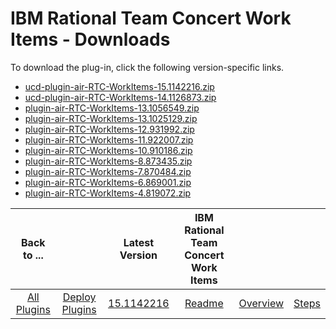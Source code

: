 
# IBM Rational Team Concert Work Items - Downloads

To download the plug-in, click the following version-specific links.
- [ucd-plugin-air-RTC-WorkItems-15.1142216.zip](https://raw.githubusercontent.com/UrbanCode/IBM-UCD-PLUGINS/main/files/plugin-air-RTC-WorkItems/ucd-plugin-air-RTC-WorkItems-15.1142216.zip)
- [ucd-plugin-air-RTC-WorkItems-14.1126873.zip](https://raw.githubusercontent.com/UrbanCode/IBM-UCD-PLUGINS/main/files/plugin-air-RTC-WorkItems/ucd-plugin-air-RTC-WorkItems-14.1126873.zip)
- [plugin-air-RTC-WorkItems-13.1056549.zip](https://raw.githubusercontent.com/UrbanCode/IBM-UCD-PLUGINS/main/files/plugin-air-RTC-WorkItems/plugin-air-RTC-WorkItems-13.1056549.zip)
- [plugin-air-RTC-WorkItems-13.1025129.zip](https://raw.githubusercontent.com/UrbanCode/IBM-UCD-PLUGINS/main/files/plugin-air-RTC-WorkItems/plugin-air-RTC-WorkItems-13.1025129.zip)
- [plugin-air-RTC-WorkItems-12.931992.zip](https://raw.githubusercontent.com/UrbanCode/IBM-UCD-PLUGINS/main/files/plugin-air-RTC-WorkItems/plugin-air-RTC-WorkItems-12.931992.zip)
- [plugin-air-RTC-WorkItems-11.922007.zip](https://raw.githubusercontent.com/UrbanCode/IBM-UCD-PLUGINS/main/files/plugin-air-RTC-WorkItems/plugin-air-RTC-WorkItems-11.922007.zip)
- [plugin-air-RTC-WorkItems-10.910186.zip](https://raw.githubusercontent.com/UrbanCode/IBM-UCD-PLUGINS/main/files/plugin-air-RTC-WorkItems/plugin-air-RTC-WorkItems-10.910186.zip)
- [plugin-air-RTC-WorkItems-8.873435.zip](https://raw.githubusercontent.com/UrbanCode/IBM-UCD-PLUGINS/main/files/plugin-air-RTC-WorkItems/plugin-air-RTC-WorkItems-8.873435.zip)
- [plugin-air-RTC-WorkItems-7.870484.zip](https://raw.githubusercontent.com/UrbanCode/IBM-UCD-PLUGINS/main/files/plugin-air-RTC-WorkItems/plugin-air-RTC-WorkItems-7.870484.zip)
- [plugin-air-RTC-WorkItems-6.869001.zip](https://raw.githubusercontent.com/UrbanCode/IBM-UCD-PLUGINS/main/files/plugin-air-RTC-WorkItems/plugin-air-RTC-WorkItems-6.869001.zip)
- [plugin-air-RTC-WorkItems-4.819072.zip](https://raw.githubusercontent.com/UrbanCode/IBM-UCD-PLUGINS/main/files/plugin-air-RTC-WorkItems/plugin-air-RTC-WorkItems-4.819072.zip)

|Back to ...||Latest Version|IBM Rational Team Concert Work Items |||
| :---: | :---: | :---: | :---: | :---: | :---: |
|[All Plugins](../../index.md)|[Deploy Plugins](../README.md)|[15.1142216](https://raw.githubusercontent.com/UrbanCode/IBM-UCD-PLUGINS/main/files/plugin-air-RTC-WorkItems/ucd-plugin-air-RTC-WorkItems-15.1142216.zip)|[Readme](README.md)|[Overview](overview.md)|[Steps](steps.md)|
